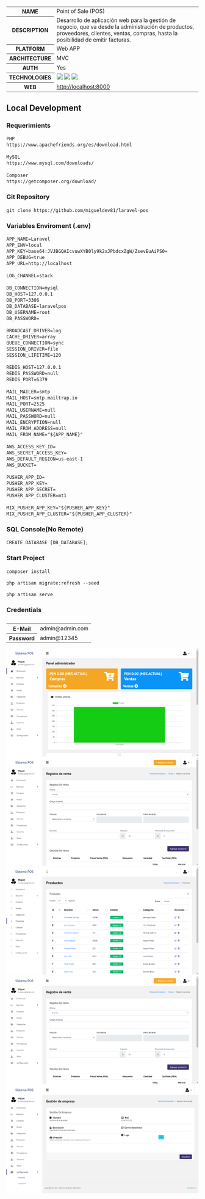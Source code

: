    <table id="vertical-1">
        <caption></caption>
        <tr>
            <th>NAME</th>
            <td>Point of Sale (POS)</td>
        </tr>
        <tr>
            <th>DESCRIPTION</th>
            <td>Desarrollo de aplicación web para la gestión de negocio, que va desde la administración de productos, proveedores, clientes, ventas, compras, hasta la posibilidad de emitir facturas.
</td>
        </tr>
        <tr>
            <th>PLATFORM</th>
            <td>Web APP</td>
        </tr>
        <tr>
            <th>ARCHITECTURE</th>
            <td>MVC</td>
        </tr>
        <tr>
            <th>AUTH</th>
            <td>Yes</td>
        </tr>
        <tr>
            <th>TECHNOLOGIES</th>
            <td><img src="https://img.icons8.com/officel/48/000000/php-logo.png"/> <img src="https://img.icons8.com/external-tal-revivo-color-tal-revivo/48/000000/external-laravel-is-a-free-open-source-php-web-framework-logo-color-tal-revivo.png"/>
<img src="https://img.icons8.com/fluency/48/000000/my-sql.png"/></td>
        </tr>
         <tr>
            <th>WEB</th>
            <td><a
                    href="http://localhost:8000">http://localhost:8000</a>
            </td>
        </tr>
        
   </table>
   
## Local Development
### Requerimients
```
PHP
https://www.apachefriends.org/es/download.html

MySQL
https://www.mysql.com/downloads/

Composer
https://getcomposer.org/download/
```
### Git Repository
```
git clone https://github.com/migueldev81/laravel-pos
```
### Variables Enviroment (.env)
````
APP_NAME=Laravel
APP_ENV=local
APP_KEY=base64:JVJBGQAIcvuwXYB0ly9k2xJPbdcxZgW/ZsevEuAiPS0=
APP_DEBUG=true
APP_URL=http://localhost

LOG_CHANNEL=stack

DB_CONNECTION=mysql
DB_HOST=127.0.0.1
DB_PORT=3306
DB_DATABASE=laravelpos
DB_USERNAME=root
DB_PASSWORD=

BROADCAST_DRIVER=log
CACHE_DRIVER=array
QUEUE_CONNECTION=sync
SESSION_DRIVER=file
SESSION_LIFETIME=120

REDIS_HOST=127.0.0.1
REDIS_PASSWORD=null
REDIS_PORT=6379

MAIL_MAILER=smtp
MAIL_HOST=smtp.mailtrap.io
MAIL_PORT=2525
MAIL_USERNAME=null
MAIL_PASSWORD=null
MAIL_ENCRYPTION=null
MAIL_FROM_ADDRESS=null
MAIL_FROM_NAME="${APP_NAME}"

AWS_ACCESS_KEY_ID=
AWS_SECRET_ACCESS_KEY=
AWS_DEFAULT_REGION=us-east-1
AWS_BUCKET=

PUSHER_APP_ID=
PUSHER_APP_KEY=
PUSHER_APP_SECRET=
PUSHER_APP_CLUSTER=mt1

MIX_PUSHER_APP_KEY="${PUSHER_APP_KEY}"
MIX_PUSHER_APP_CLUSTER="${PUSHER_APP_CLUSTER}"
````
### SQL Console(No Remote)
````
CREATE DATABASE [DB_DATABASE];
````
### Start Project
```
composer install
```
```
php artisan migrate:refresh --seed
```
```
php artisan serve
```

### Credentials
   <table id="vertical-1">
        <caption></caption>
        <tr>
            <th>E-Mail</th>
            <td>admin@admin.com</td>
        </tr>
        <tr>
            <th>Password</th>
            <td>admin@12345</td>
        </tr>
    </table>
    
![1](./resources/1.png)
![2](./resources/2.png)
![3](./resources/3.png)
![4](./resources/4.png)
![5](./resources/5.png)


